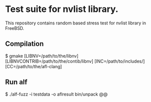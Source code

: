 # Test suite for nvlist library.

This repository contains random based stress test for nvlist library in FreeBSD.

## Compilation

$ gmake [LIBNV=/path/to/the/libnv] [LIBNVCONTRIB=/path/to/the/contib/libnv]
	[INC=/path/to/includes/] [CC=/path/to/the/afl-clang]

## Run alf

$ ./alf-fuzz -i testdata -o aflresult bin/unpack @@
